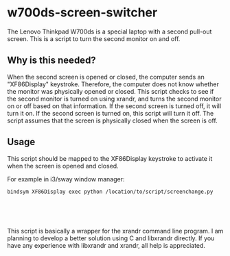 # w700ds-screen-switcher

The Lenovo Thinkpad W700ds is a special laptop with a second pull-out screen. This is a script to turn the second
monitor on and off.

## Why is this needed?
When the second screen is opened or closed, the computer sends an "XF86Display" keystroke. Therefore, the computer does
not know whether the monitor was physically opened or closed. This script checks to see if the second monitor is turned
on using xrandr, and turns the second monitor on or off based on that information. If the second screen is turned off,
it will turn it on. If the second screen is turned on, this script will turn it off. The script assumes that the screen
is physically closed when the screen is off.

## Usage
This script should be mapped to the XF86Display keystroke to activate it when the screen is opened and closed. 

For example
in i3/sway window manager:
```
bindsym XF86Display exec python /location/to/script/screenchange.py
```
&nbsp;

&nbsp;

This script is basically a wrapper for the xrandr command line program. I am planning to develop a better solution
using C and libxrandr directly. If you have any experience with libxrandr and xrandr, all help is appreciated. 